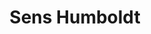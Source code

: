 ---
order: 13
thumbnail: /images/architects-and-developers/portfolio/sens-humboldt/thumbnail.jpg
title: Sens Humboldt
credit: ATV
slides:
  - image: /images/architects-and-developers/portfolio/sens-humboldt/slide-1.jpg
    type: image
    proportion: vertical
  - image: /images/architects-and-developers/portfolio/sens-humboldt/slide-2.jpg
    type: image
    proportion: vertical
  - image: /images/architects-and-developers/portfolio/sens-humboldt/slide-3.jpg
    type: image
    proportion: video
---